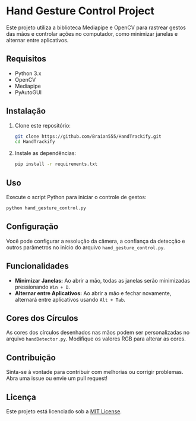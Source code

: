 # Hand Gesture Control Project

Este projeto utiliza a biblioteca Mediapipe e OpenCV para rastrear gestos das mãos e controlar ações no computador, como minimizar janelas e alternar entre aplicativos.

## Requisitos

- Python 3.x
- OpenCV
- Mediapipe
- PyAutoGUI

## Instalação

1. Clone este repositório:

   ```bash
   git clone https://github.com/Braian555/HandTrackify.git
   cd HandTrackify
   ```

2. Instale as dependências:

   ```bash
   pip install -r requirements.txt
   ```

## Uso

Execute o script Python para iniciar o controle de gestos:

```bash
python hand_gesture_control.py
```

## Configuração

Você pode configurar a resolução da câmera, a confiança da detecção e outros parâmetros no início do arquivo `hand_gesture_control.py`.

## Funcionalidades

- **Minimizar Janelas:** Ao abrir a mão, todas as janelas serão minimizadas pressionando `Win + D`.
- **Alternar entre Aplicativos:** Ao abrir a mão e fechar novamente, alternará entre aplicativos usando `Alt + Tab`.

## Cores dos Círculos

As cores dos círculos desenhados nas mãos podem ser personalizadas no arquivo `handDetector.py`. Modifique os valores RGB para alterar as cores.

## Contribuição

Sinta-se à vontade para contribuir com melhorias ou corrigir problemas. Abra uma issue ou envie um pull request!

## Licença

Este projeto está licenciado sob a [MIT License](LICENSE).
